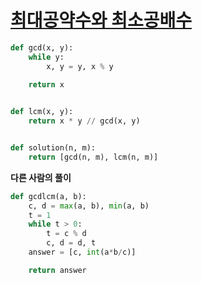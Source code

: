 # [최대공약수와 최소공배수](https://programmers.co.kr/learn/courses/30/lessons/12940)

```python
def gcd(x, y):
    while y:
        x, y = y, x % y
    
    return x


def lcm(x, y):
    return x * y // gcd(x, y)


def solution(n, m):
    return [gcd(n, m), lcm(n, m)]
```

**다른 사람의 풀이**

```python
def gcdlcm(a, b):
    c, d = max(a, b), min(a, b)
    t = 1
    while t > 0:
        t = c % d
        c, d = d, t
    answer = [c, int(a*b/c)]

    return answer
```
